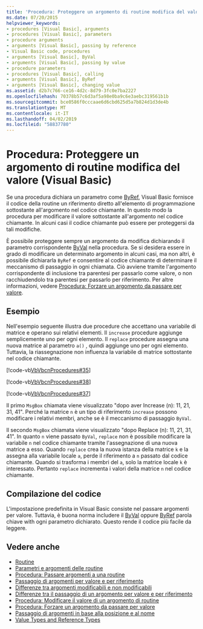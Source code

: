 ```yaml
---
title: 'Procedura: Proteggere un argomento di routine modifica del valore (Visual Basic)'
ms.date: 07/20/2015
helpviewer_keywords:
- procedures [Visual Basic], arguments
- procedures [Visual Basic], parameters
- procedure arguments
- arguments [Visual Basic], passing by reference
- Visual Basic code, procedures
- arguments [Visual Basic], ByVal
- arguments [Visual Basic], passing by value
- procedure parameters
- procedures [Visual Basic], calling
- arguments [Visual Basic], ByRef
- arguments [Visual Basic], changing value
ms.assetid: d2b7c766-ce16-4d2c-8d79-3fc0e7ba2227
ms.openlocfilehash: 70378b57c6d3af5a98e0ba9c6e3aebc319561b1b
ms.sourcegitcommit: bce0586f0cccaae6d6cbd625d5a7b824d1d3de4b
ms.translationtype: MT
ms.contentlocale: it-IT
ms.lasthandoff: 04/02/2019
ms.locfileid: "58837780"
---
```

# <a name="how-to-protect-a-procedure-argument-against-value-changes-visual-basic"></a>Procedura: Proteggere un argomento di routine modifica del valore (Visual Basic)
Se una procedura dichiara un parametro come [ByRef](../../../../visual-basic/language-reference/modifiers/byref.md), Visual Basic fornisce il codice della routine un riferimento diretto all'elemento di programmazione sottostante all'argomento nel codice chiamante. In questo modo la procedura per modificare il valore sottostante all'argomento nel codice chiamante. In alcuni casi il codice chiamante può essere per proteggersi da tali modifiche.  
  
 È possibile proteggere sempre un argomento da modifica dichiarando il parametro corrispondente [ByVal](../../../../visual-basic/language-reference/modifiers/byval.md) nella procedura. Se si desidera essere in grado di modificare un determinato argomento in alcuni casi, ma non altri, è possibile dichiararla `ByRef` e consentire al codice chiamante di determinare il meccanismo di passaggio in ogni chiamata. Ciò avviene tramite l'argomento corrispondente di inclusione tra parentesi per passarlo come valore, o non racchiudendolo tra parentesi per passarlo per riferimento. Per altre informazioni, vedere [Procedura: Forzare un argomento da passare per valore](./how-to-force-an-argument-to-be-passed-by-value.md).  
  
## <a name="example"></a>Esempio  
 Nell'esempio seguente illustra due procedure che accettano una variabile di matrice e operano sui relativi elementi. Il `increase` procedure aggiunge semplicemente uno per ogni elemento. Il `replace` procedure assegna una nuova matrice al parametro `a()` , quindi aggiunge uno per ogni elemento. Tuttavia, la riassegnazione non influenza la variabile di matrice sottostante nel codice chiamante.  
  
 [!code-vb[VbVbcnProcedures#35](~/samples/snippets/visualbasic/VS_Snippets_VBCSharp/VbVbcnProcedures/VB/Class1.vb#35)]  
  
 [!code-vb[VbVbcnProcedures#38](~/samples/snippets/visualbasic/VS_Snippets_VBCSharp/VbVbcnProcedures/VB/Class1.vb#38)]  
  
 [!code-vb[VbVbcnProcedures#37](~/samples/snippets/visualbasic/VS_Snippets_VBCSharp/VbVbcnProcedures/VB/Class1.vb#37)]  
  
 Il primo `MsgBox` chiamata viene visualizzato "dopo aver Increase (n): 11, 21, 31, 41". Perché la matrice `n` è un tipo di riferimento `increase` possono modificare i relativi membri, anche se è il meccanismo di passaggio `ByVal`.  
  
 Il secondo `MsgBox` chiamata viene visualizzato "dopo Replace (n): 11, 21, 31, 41". In quanto `n` viene passato `ByVal`, `replace` non è possibile modificare la variabile `n` nel codice chiamante tramite l'assegnazione di una nuova matrice a esso. Quando `replace` crea la nuova istanza della matrice `k` e la assegna alla variabile locale `a`, perde il riferimento a `n` passato dal codice chiamante. Quando si trasforma i membri del `a`, solo la matrice locale `k` è interessato. Pertanto `replace` incrementa i valori della matrice `n` nel codice chiamante.  
  
## <a name="compiling-the-code"></a>Compilazione del codice  
 L'impostazione predefinita in Visual Basic consiste nel passare argomenti per valore. Tuttavia, è buona norma includere il [ByVal](../../../../visual-basic/language-reference/modifiers/byval.md) oppure [ByRef](../../../../visual-basic/language-reference/modifiers/byref.md) parola chiave with ogni parametro dichiarato. Questo rende il codice più facile da leggere.  
  
## <a name="see-also"></a>Vedere anche

- [Routine](./index.md)
- [Parametri e argomenti delle routine](./procedure-parameters-and-arguments.md)
- [Procedura: Passare argomenti a una routine](./how-to-pass-arguments-to-a-procedure.md)
- [Passaggio di argomenti per valore e per riferimento](./passing-arguments-by-value-and-by-reference.md)
- [Differenze tra argomenti modificabili e non modificabili](./differences-between-modifiable-and-nonmodifiable-arguments.md)
- [Differenze tra il passaggio di un argomento per valore e per riferimento](./differences-between-passing-an-argument-by-value-and-by-reference.md)
- [Procedura: Modificare il valore di un argomento di routine](./how-to-change-the-value-of-a-procedure-argument.md)
- [Procedura: Forzare un argomento da passare per valore](./how-to-force-an-argument-to-be-passed-by-value.md)
- [Passaggio di argomenti in base alla posizione e al nome](./passing-arguments-by-position-and-by-name.md)
- [Value Types and Reference Types](../../../../visual-basic/programming-guide/language-features/data-types/value-types-and-reference-types.md)
